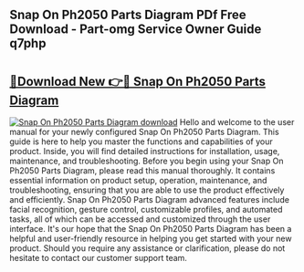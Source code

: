 ## Snap On Ph2050 Parts Diagram PDf Free Download - Part-omg Service Owner Guide q7php

# <h2><a href="http://dfup4g.blite.top/?on=Snap+On+Ph2050+Parts+Diagram">🔗Download New 👉🔴 Snap On Ph2050 Parts Diagram</a></h2>

[![Snap On Ph2050 Parts Diagram download](https://i.imgur.com/lujVjoI.png)](http://dfup4g.blite.top/?on=Snap+On+Ph2050+Parts+Diagram)
Hello and welcome to the user manual for your newly configured Snap On Ph2050 Parts Diagram. This guide is here to help you master the functions and capabilities of your product. Inside, you will find detailed instructions for installation, usage, maintenance, and troubleshooting. Before you begin using your Snap On Ph2050 Parts Diagram, please read this manual thoroughly. It contains essential information on product setup, operation, maintenance, and troubleshooting, ensuring that you are able to use the product effectively and efficiently. Snap On Ph2050 Parts Diagram advanced features include facial recognition, gesture control, customizable profiles, and automated tasks, all of which can be accessed and customized through the user interface. It's our hope that the Snap On Ph2050 Parts Diagram has been a helpful and user-friendly resource in helping you get started with your new product. Should you require any assistance or clarification, please do not hesitate to contact our customer support team.
